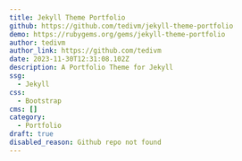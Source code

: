```yaml
---
title: Jekyll Theme Portfolio
github: https://github.com/tedivm/jekyll-theme-portfolio
demo: https://rubygems.org/gems/jekyll-theme-portfolio
author: tedivm
author_link: https://github.com/tedivm
date: 2023-11-30T12:31:08.102Z
description: A Portfolio Theme for Jekyll
ssg:
  - Jekyll
css:
  - Bootstrap
cms: []
category:
  - Portfolio
draft: true
disabled_reason: Github repo not found
---
```

